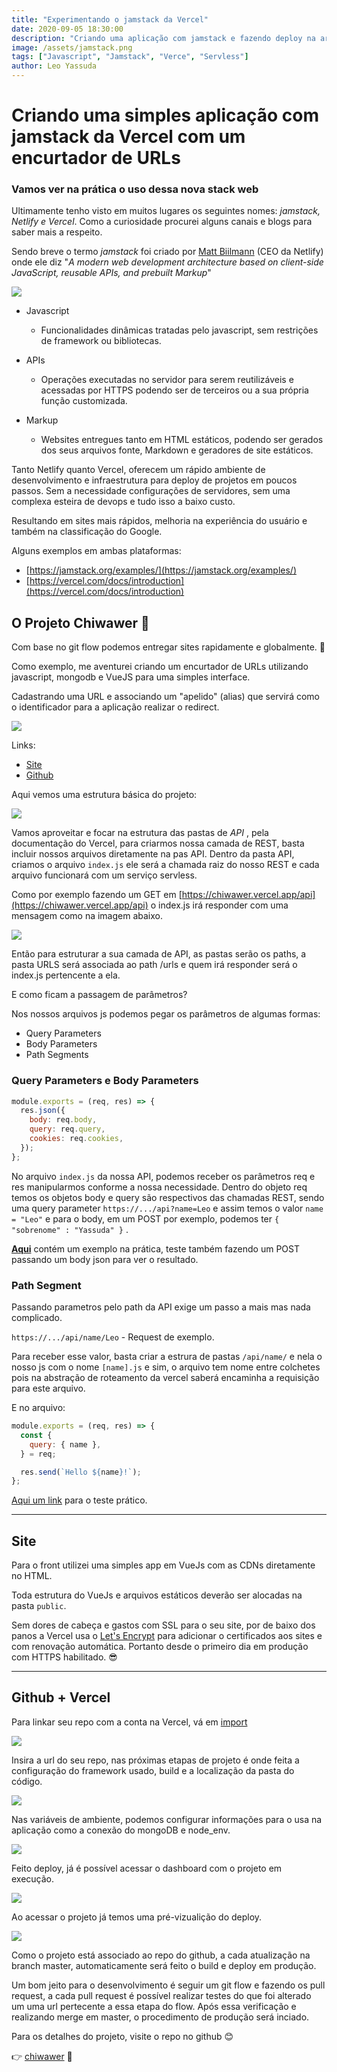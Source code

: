 ```yaml
---
title: "Experimentando o jamstack da Vercel"
date: 2020-09-05 18:30:00
description: "Criando uma aplicação com jamstack e fazendo deploy na arquitetura da Vercel"
image: /assets/jamstack.png
tags: ["Javascript", "Jamstack", "Verce", "Servless"]
author: Leo Yassuda
---
```


# Criando uma simples aplicação com jamstack da Vercel com um encurtador de URLs

### Vamos ver na prática o uso dessa nova stack web

Ultimamente tenho visto em muitos lugares os seguintes nomes: _jamstack, Netlify e_ _Vercel_. Como a curiosidade procurei alguns canais e blogs para saber mais a respeito.

Sendo breve o termo _jamstack_ foi criado por [Matt Biilmann](https://twitter.com/biilmann) (CEO da Netlify) onde ele diz "_A modern web development architecture based on client-side JavaScript, reusable APIs, and prebuilt Markup_"

![](/assets/jamstack.png)

- Javascript

  - Funcionalidades dinâmicas tratadas pelo javascript, sem restrições de framework ou bibliotecas.

- APIs

  - Operações executadas no servidor para serem reutilizáveis e acessadas por HTTPS podendo ser de terceiros ou a sua própria função customizada.

- Markup

  - Websites entregues tanto em HTML estáticos, podendo ser gerados dos seus arquivos fonte, Markdown e geradores de site estáticos.

Tanto Netlify quanto Vercel, oferecem um rápido ambiente de desenvolvimento e infraestrutura para deploy de projetos em poucos passos. Sem a necessidade configurações de servidores, sem uma complexa esteira de devops e tudo isso a baixo custo.

Resultando em sites mais rápidos, melhoria na experiência do usuário e também na classificação do Google.

Alguns exemplos em ambas plataformas:

- [https://jamstack.org/examples/](https://jamstack.org/examples/)
- [https://vercel.com/docs/introduction](https://vercel.com/docs/introduction)

## O Projeto Chiwawer 🐶

Com base no git flow podemos entregar sites rapidamente e globalmente. 🙌

Como exemplo, me aventurei criando um encurtador de URLs utilizando javascript, mongodb e VueJS para uma simples interface.

Cadastrando uma URL e associando um "apelido" (alias) que servirá como o identificador para a aplicação realizar o redirect.

![](/assets/chiwawer.png)

Links:

- [Site](https://chiwawer.vercel.app/#/)
- [Github](https://github.com/leoyassuda/chiwawer)

Aqui vemos uma estrutura básica do projeto:

![](/assets/folder-structure.png)

Vamos aproveitar e focar na estrutura das pastas de _API_ , pela documentação do Vercel, para criarmos nossa camada de REST, basta incluir nossos arquivos diretamente na pas API. Dentro da pasta API, criamos o arquivo `index.js` ele será a chamada raiz do nosso REST e cada arquivo funcionará com um serviço servless.

Como por exemplo fazendo um GET em [https://chiwawer.vercel.app/api](https://chiwawer.vercel.app/api) o index.js irá responder com uma mensagem como na imagem abaixo.

![](/assets/chiwawer-get-api-200.png)

Então para estruturar a sua camada de API, as pastas serão os paths, a pasta URLS será associada ao path /urls e quem irá responder será o index.js pertencente a ela.

E como ficam a passagem de parâmetros?

Nos nossos arquivos js podemos pegar os parâmetros de algumas formas:

- Query Parameters
- Body Parameters
- Path Segments

### **Query Parameters e Body Parameters**

```javascript
module.exports = (req, res) => {
  res.json({
    body: req.body,
    query: req.query,
    cookies: req.cookies,
  });
};
```

No arquivo `index.js` da nossa API, podemos receber os parâmetros req e res manipularmos conforme a nossa necessidade. Dentro do objeto req temos os objetos body e query são respectivos das chamadas REST, sendo uma query parameter `https://.../api?name=Leo` e assim temos o valor `name = "Leo"` e para o body, em um POST por exemplo, podemos ter `{ "sobrenome" : "Yassuda" }` .

**[Aqui](https://node-echo-api.now-examples.now.sh/api/?name=Leo)** contém um exemplo na prática, teste também fazendo um POST passando um body json para ver o resultado.

### Path Segment

Passando parametros pelo path da API exige um passo a mais mas nada complicado.

`https://.../api/name/Leo` - Request de exemplo.

Para receber esse valor, basta criar a estrura de pastas `/api/name/` e nela o nosso js com o nome `[name].js` e sim, o arquivo tem nome entre colchetes pois na abstração de roteamento da vercel saberá encaminha a requisição para este arquivo.

E no arquivo:

```javascript
module.exports = (req, res) => {
  const {
    query: { name },
  } = req;

  res.send(`Hello ${name}!`);
};
```

[Aqui um link](https://path-segment-with-node.now-examples.now.sh/api/name/Leo) para o teste prático.

---

## Site

Para o front utilizei uma simples app em VueJs com as CDNs diretamente no HTML.

Toda estrutura do VueJs e arquivos estáticos deverão ser alocadas na pasta `public`.

Sem dores de cabeça e gastos com SSL para o seu site, por de baixo dos panos a Vercel usa o [Let's Encrypt](https://letsencrypt.org/) para adicionar o certificados aos sites e com renovação automática. Portanto desde o primeiro dia em produção com HTTPS habilitado. 😎

---

## Github + Vercel

Para linkar seu repo com a conta na Vercel, vá em [import](https://vercel.com/import)

![](/assets/chiwawer-import-github-vercel.png)

Insira a url do seu repo, nas próximas etapas de projeto é onde feita a configuração do framework usado, build e a localização da pasta do código.

![](/assets/chiwawer-build-github-vercel.png)

Nas variáveis de ambiente, podemos configurar informações para o usa na aplicação como a conexão do mongoDB e node_env.

![](/assets/chiwawer-variaveis-ambiente.png)

Feito deploy, já é possível acessar o dashboard com o projeto em execução.

![](/assets/chiwawwer-project-dashboard-vercel.png)

Ao acessar o projeto já temos uma pré-vizualição do deploy.

![](/assets/chiwawer-production-deployment.png)

Como o projeto está associado ao repo do github, a cada atualização na branch master, automaticamente será feito o build e deploy em produção.

Um bom jeito para o desenvolvimento é seguir um git flow e fazendo os pull request, a cada pull request é possível realizar testes do que foi alterado um uma url pertecente a essa etapa do flow. Após essa verificação e realizando merge em master, o procedimento de produção será inciado.

Para os detalhes do projeto, visite o repo no github 😊

👉 [chiwawer](https://github.com/leoyassuda/chiwawer) 🐶
